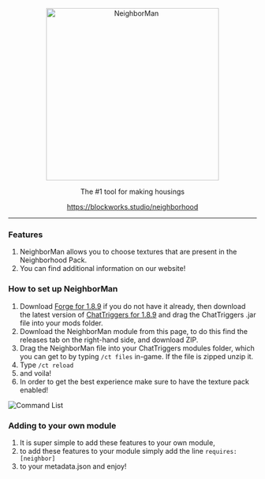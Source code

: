 <div align="center"><a href="https://blockworks.studio/neighborhood"><img src="https://images.squarespace-cdn.com/content/v1/619d5faaeb58a3631d126088/f5c19384-b2e6-43b1-91b0-2bcd98492d99/bwneighborhood.png?format=750wg" alt="NeighborMan" width="350" /></a>
<p>The #1 tool for making housings</p>
<p><a href="https://blockworks.studio/neighborhood" target="_blank">https://blockworks.studio/neighborhood</a></p>
<hr /></div>
<h3 style="text-align: left;">Features</h3>
<ol>
<li>NeighborMan allows you to choose textures that are present in the Neighborhood Pack.</li>
<li>You can find additional information on our website!</li>
</ol>
<h3 style="text-align: left;">How to set up NeighborMan</h3>
<ol>
<li>Download <a href="https://files.minecraftforge.net/net/minecraftforge/forge/index_1.8.9.html">Forge for 1.8.9</a> if you do not have it already, then download the latest version of <a href="https://www.chattriggers.com/">ChatTriggers for 1.8.9</a> and drag the ChatTriggers .jar file into your mods folder.</li>
<li>Download the NeighborMan module from this page, to do this find the releases tab on the right-hand side, and download ZIP.</li>
<li>Drag the NeighborMan file into your ChatTriggers modules folder, which you can get to by typing <code>/ct files</code> in-game. If the file is zipped unzip it.</li>
<li>Type <code>/ct reload</code></li>
<li>and voila!</li>
<li>In order to get the best experience make sure to have the texture pack enabled!
</ol>
<p><img src="https://cdn.discordapp.com/attachments/968479803906875392/1049147099360542760/image.png" alt="Command List" /></p>
<h3 style="text-align: left;">Adding to your own module</h3>
<ol>
  <li>It is super simple to add these features to your own module,</li>
  <li>to add these features to your module simply add the line <code>requires:[neighbor]</code></li>
  <li>to your metadata.json and enjoy!</li>
</ol>
